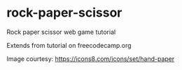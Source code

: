 # rock-paper-scissor
Rock paper scissor web game tutorial

Extends from tutorial on freecodecamp.org

Image courtesy: https://icons8.com/icons/set/hand-paper
